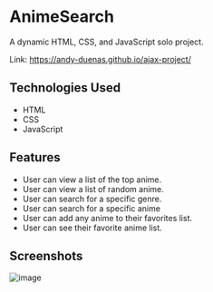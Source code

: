 # AnimeSearch

A dynamic HTML, CSS, and JavaScript solo project.

Link: https://andy-duenas.github.io/ajax-project/

## Technologies Used
* HTML
* CSS
* JavaScript

## Features
* User can view a list of the top anime.
* User can view a list of random anime.
* User can search for a specific genre.
* User can search for a specific anime
* User can add any anime to their favorites list.
* User can see their favorite anime list.

## Screenshots

![image](https://user-images.githubusercontent.com/54919527/110182887-885f3380-7dc2-11eb-9ce9-b257b2a33e81.png)
